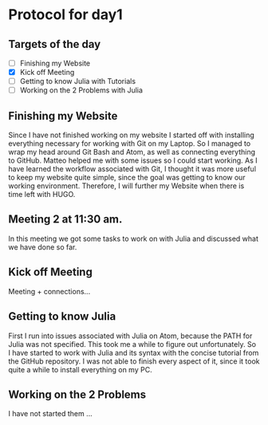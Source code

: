 # Protocol for day1
## Targets of the day
  - [ ] Finishing my Website
  - [x] Kick off Meeting
  - [ ] Getting to know Julia with Tutorials
  - [ ] Working on the 2 Problems with Julia

## Finishing my Website
Since I have not finished working on my website I started off with installing everything necessary for working with Git on my Laptop.
So I managed to wrap my head around Git Bash and Atom, as well as connecting everything to GitHub. Matteo helped me with some issues so I could start working. As I have learned the workflow associated with Git, I thought it was more useful to keep my website quite simple, since the goal was getting to know our working environment.
Therefore, I will further my Website when there is time left with HUGO.

## Meeting 2 at 11:30 am.
In this meeting we got some tasks to work on with Julia and discussed what we have done so far.

## Kick off Meeting
Meeting + connections...

## Getting to know Julia
First I run into issues associated with Julia on Atom, because the PATH for Julia was not specified. This took me a while to figure out unfortunately.
So I have started to work with Julia and its syntax with the concise tutorial from the GitHub repository. I was not able to finish every aspect of it, since it took quite a while to install everything on my PC.

## Working on the 2 Problems
I have not started them ...
